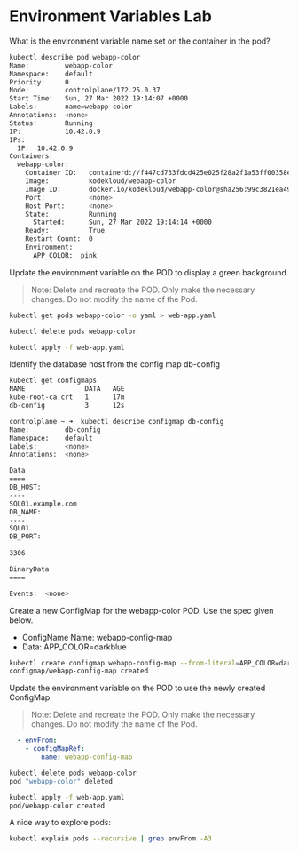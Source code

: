 # Environment Variables Lab

What is the environment variable name set on the container in the pod?
```bash
kubectl describe pod webapp-color
Name:         webapp-color
Namespace:    default
Priority:     0
Node:         controlplane/172.25.0.37
Start Time:   Sun, 27 Mar 2022 19:14:07 +0000
Labels:       name=webapp-color
Annotations:  <none>
Status:       Running
IP:           10.42.0.9
IPs:
  IP:  10.42.0.9
Containers:
  webapp-color:
    Container ID:   containerd://f447cd733fdcd425e025f28a2f1a53ff00358e9a29e02ecc5abc7ff09cbb3aa4
    Image:          kodekloud/webapp-color
    Image ID:       docker.io/kodekloud/webapp-color@sha256:99c3821ea49b89c7a22d3eebab5c2e1ec651452e7675af243485034a72eb1423
    Port:           <none>
    Host Port:      <none>
    State:          Running
      Started:      Sun, 27 Mar 2022 19:14:14 +0000
    Ready:          True
    Restart Count:  0
    Environment:
      APP_COLOR:  pink
```
Update the environment variable on the POD to display a green background



> Note: Delete and recreate the POD. Only make the necessary changes. Do not modify the name of the Pod.

```bash
kubectl get pods webapp-color -o yaml > web-app.yaml

kubectl delete pods webapp-color

kubectl apply -f web-app.yaml 
```

Identify the database host from the config map db-config
```bash
kubectl get configmaps
NAME               DATA   AGE
kube-root-ca.crt   1      17m
db-config          3      12s

controlplane ~ ➜  kubectl describe configmap db-config
Name:         db-config
Namespace:    default
Labels:       <none>
Annotations:  <none>

Data
====
DB_HOST:
----
SQL01.example.com
DB_NAME:
----
SQL01
DB_PORT:
----
3306

BinaryData
====

Events:  <none>
```
Create a new ConfigMap for the webapp-color POD. Use the spec given below.

* ConfigName Name: webapp-config-map
* Data: APP_COLOR=darkblue
```bash
kubectl create configmap webapp-config-map --from-literal=APP_COLOR=darkblue
configmap/webapp-config-map created
```
Update the environment variable on the POD to use the newly created ConfigMap



> Note: Delete and recreate the POD. Only make the necessary changes. Do not modify the name of the Pod.

```yaml
  - envFrom:
    - configMapRef:
        name: webapp-config-map
```
```bash
kubectl delete pods webapp-color
pod "webapp-color" deleted
```
```bash
kubectl apply -f web-app.yaml 
pod/webapp-color created
```

A nice way to explore pods:

```bash
kubectl explain pods --recursive | grep envFrom -A3
```